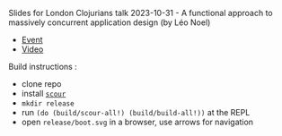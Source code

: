 Slides for London Clojurians talk 2023-10-31 - A functional approach to massively concurrent application design (by Léo Noel)
* [Event](https://www.meetup.com/London-Clojurians/events/295524353/)
* [Video](https://youtu.be/xtTCdT6e9-0)

Build instructions :
* clone repo
* install [`scour`](https://github.com/scour-project/scour)
* `mkdir release`
* run `(do (build/scour-all!) (build/build-all!))` at the REPL
* open `release/boot.svg` in a browser, use arrows for navigation
